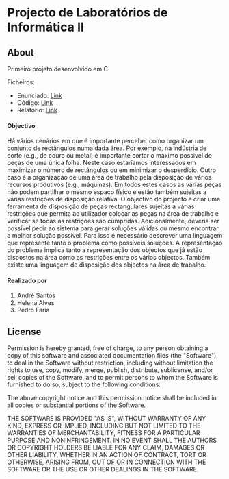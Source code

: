 Projecto de Laboratórios de Informática II
==============================

## About

Primeiro projeto desenvolvido em C.

Ficheiros:

* Enunciado: [Link](https://dl.dropboxusercontent.com/u/13351850/Github/Relatorios/projLI2_v2.pdf)
* Código: [Link](/code)
* Relatório: [Link](https://dl.dropboxusercontent.com/u/13351850/Github/Relatorios/PL6_G8_Relatorio.pdf)

#### Objectivo

Há vários cenários em que é importante perceber como organizar um conjunto de rectângulos numa dada área. Por exemplo, na indústria de corte (e.g., de couro ou metal) é importante cortar o máximo possível de peças de uma única folha. Neste caso estaríamos interessados em maximizar o número de rectângulos ou em minimizar o desperdício. Outro caso é a organização de uma área de trabalho pela disposição de vários recursos produtivos (e.g., máquinas). Em todos estes casos as várias peças não podem partilhar o mesmo espaço físico e estão também sujeitas a várias restrições de disposição relativa.O objectivo do projecto é criar uma ferramenta de disposição de peças rectangulares sujeitas a várias restrições que permita ao utilizador colocar as peças na área de trabalho e verificar se todas as restrições são cumpridas. Adicionalmente, deveria ser possível pedir ao sistema para gerar soluções válidas ou mesmo encontrar a melhor solução possível.Para isso é necessário descrever uma linguagem que represente tanto o problema como possíveis soluções. A representação do problema implica tanto a representação dos objectos que já estão dispostos na área como as restrições entre os vários objectos. Também existe uma linguagem de disposição dos objectos na área de trabalho.

#### Realizado por

1. André Santos
2. Helena Alves
3. Pedro Faria


## License

Permission is hereby granted, free of charge, to any person obtaining a copy of this software and associated documentation files (the "Software"), to deal in the Software without restriction, including without limitation the rights to use, copy, modify, merge, publish, distribute, sublicense, and/or sell copies of the Software, and to permit persons to whom the Software is furnished to do so, subject to the following conditions:

The above copyright notice and this permission notice shall be included in all copies or substantial portions of the Software.

THE SOFTWARE IS PROVIDED "AS IS", WITHOUT WARRANTY OF ANY KIND, EXPRESS OR IMPLIED, INCLUDING BUT NOT LIMITED TO THE WARRANTIES OF MERCHANTABILITY, FITNESS FOR A PARTICULAR PURPOSE AND NONINFRINGEMENT. IN NO EVENT SHALL THE AUTHORS OR COPYRIGHT HOLDERS BE LIABLE FOR ANY CLAIM, DAMAGES OR OTHER LIABILITY, WHETHER IN AN ACTION OF CONTRACT, TORT OR OTHERWISE, ARISING FROM, OUT OF OR IN CONNECTION WITH THE SOFTWARE OR THE USE OR OTHER DEALINGS IN THE SOFTWARE.